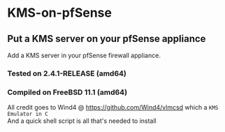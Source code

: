 # KMS-on-pfSense
## Put a KMS server on your pfSense appliance

Add a KMS server in your pfSense firewall appliance.<br>

### Tested on 2.4.1-RELEASE (amd64)
### Compiled on FreeBSD 11.1 (amd64)

All credit goes to Wind4 @ https://github.com/Wind4/vlmcsd which a `KMS Emulator in C` <br>
And a quick shell script is all that's needed to install<br>


